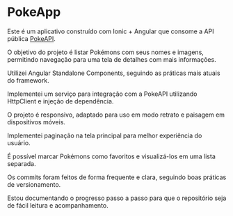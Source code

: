 # PokeApp

Este é um aplicativo construído com Ionic + Angular que consome a API pública [PokeAPI](https://pokeapi.co/).

O objetivo do projeto é listar Pokémons com seus nomes e imagens, permitindo navegação para uma tela de detalhes com mais informações.

Utilizei Angular Standalone Components, seguindo as práticas mais atuais do framework.

Implementei um serviço para integração com a PokeAPI utilizando HttpClient e injeção de dependência.

O projeto é responsivo, adaptado para uso em modo retrato e paisagem em dispositivos móveis.

Implementei paginação na tela principal para melhor experiência do usuário.

É possível marcar Pokémons como favoritos e visualizá-los em uma lista separada.

Os commits foram feitos de forma frequente e clara, seguindo boas práticas de versionamento.

Estou documentando o progresso passo a passo para que o repositório seja de fácil leitura e acompanhamento.
